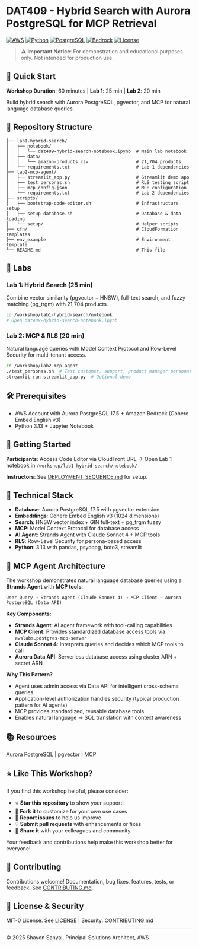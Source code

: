 # DAT409 - Hybrid Search with Aurora PostgreSQL for MCP Retrieval

[![AWS](https://img.shields.io/badge/AWS-Aurora_PostgreSQL-FF9900?style=for-the-badge&logo=amazon-aws&logoColor=white)](https://aws.amazon.com/rds/aurora/)
[![Python](https://img.shields.io/badge/Python-3.13-3776AB?style=for-the-badge&logo=python&logoColor=white)](https://www.python.org/)
[![PostgreSQL](https://img.shields.io/badge/PostgreSQL-17.5-316192?style=for-the-badge&logo=postgresql&logoColor=white)](https://www.postgresql.org/)
[![Bedrock](https://img.shields.io/badge/Amazon_Bedrock-Cohere-FF9900?style=for-the-badge&logo=amazon-aws&logoColor=white)](https://aws.amazon.com/bedrock/)
[![License](https://img.shields.io/badge/License-MIT--0-green?style=for-the-badge)](LICENSE)

> **⚠️ Important Notice**: For demonstration and educational purposes only. Not intended for production use.

## 🚀 Quick Start

**Workshop Duration**: 60 minutes | **Lab 1**: 25 min | **Lab 2**: 20 min

Build hybrid search with Aurora PostgreSQL, pgvector, and MCP for natural language database queries.

## 📁 Repository Structure

```
├── lab1-hybrid-search/
│   ├── notebook/
│   │   └── dat409-hybrid-search-notebook.ipynb  # Main lab notebook
│   ├── data/
│   │   └── amazon-products.csv                  # 21,704 products
│   └── requirements.txt                         # Lab 1 dependencies
├── lab2-mcp-agent/
│   ├── streamlit_app.py                         # Streamlit demo app
│   ├── test_personas.sh                         # RLS testing script
│   ├── mcp_config.json                          # MCP configuration
│   └── requirements.txt                         # Lab 2 dependencies
├── scripts/
│   ├── bootstrap-code-editor.sh                 # Infrastructure setup
│   ├── setup-database.sh                        # Database & data loading
│   └── setup/                                   # Helper scripts
├── cfn/                                         # CloudFormation templates
├── env_example                                  # Environment template
└── README.md                                    # This file
```

## 🎯 Labs

### Lab 1: Hybrid Search (25 min)
Combine vector similarity (pgvector + HNSW), full-text search, and fuzzy matching (pg_trgm) with 21,704 products.

```bash
cd /workshop/lab1-hybrid-search/notebook
# Open dat409-hybrid-search-notebook.ipynb
```

### Lab 2: MCP & RLS (20 min)
Natural language queries with Model Context Protocol and Row-Level Security for multi-tenant access.

```bash
cd /workshop/lab2-mcp-agent
./test_personas.sh  # Test customer, support, product manager personas
streamlit run streamlit_app.py  # Optional demo
```

## 🛠️ Prerequisites
- AWS Account with Aurora PostgreSQL 17.5 + Amazon Bedrock (Cohere Embed English v3)
- Python 3.13 + Jupyter Notebook

## 🚦 Getting Started

**Participants**: Access Code Editor via CloudFront URL → Open Lab 1 notebook in `/workshop/lab1-hybrid-search/notebook/`

**Instructors**: See [DEPLOYMENT_SEQUENCE.md](DEPLOYMENT_SEQUENCE.md) for setup.

## 🔧 Technical Stack
- **Database**: Aurora PostgreSQL 17.5 with pgvector extension
- **Embeddings**: Cohere Embed English v3 (1024 dimensions)
- **Search**: HNSW vector index + GIN full-text + pg_trgm fuzzy
- **MCP**: Model Context Protocol for database access
- **AI Agent**: Strands Agent with Claude Sonnet 4 + MCP tools
- **RLS**: Row-Level Security for persona-based access
- **Python**: 3.13 with pandas, psycopg, boto3, streamlit

## 🤖 MCP Agent Architecture

The workshop demonstrates natural language database queries using a **Strands Agent** with **MCP tools**:

```
User Query → Strands Agent (Claude Sonnet 4) → MCP Client → Aurora PostgreSQL (Data API)
```

**Key Components:**
- **Strands Agent**: AI agent framework with tool-calling capabilities
- **MCP Client**: Provides standardized database access tools via `awslabs.postgres-mcp-server`
- **Claude Sonnet 4**: Interprets queries and decides which MCP tools to call
- **Aurora Data API**: Serverless database access using cluster ARN + secret ARN

**Why This Pattern?**
- Agent uses admin access via Data API for intelligent cross-schema queries
- Application-level authorization handles security (typical production pattern for AI agents)
- MCP provides standardized, reusable database tools
- Enables natural language → SQL translation with context awareness

## 📚 Resources
[Aurora PostgreSQL](https://docs.aws.amazon.com/AmazonRDS/latest/AuroraUserGuide/) | [pgvector](https://github.com/pgvector/pgvector) | [MCP](https://modelcontextprotocol.io/)

## ⭐ Like This Workshop?

If you find this workshop helpful, please consider:
- ⭐ **Star this repository** to show your support!
- 🍴 **Fork it** to customize for your own use cases
- 🐛 **Report issues** to help us improve
- 💡 **Submit pull requests** with enhancements or fixes
- 📢 **Share it** with your colleagues and community

Your feedback and contributions help make this workshop better for everyone!

## 🤝 Contributing

Contributions welcome! Documentation, bug fixes, features, tests, or feedback. See [CONTRIBUTING.md](CONTRIBUTING.md).

## 📄 License & Security
MIT-0 License. See [LICENSE](LICENSE) | Security: [CONTRIBUTING.md](CONTRIBUTING.md#security-issue-notifications)

---

© 2025 Shayon Sanyal, Principal Solutions Architect, AWS
